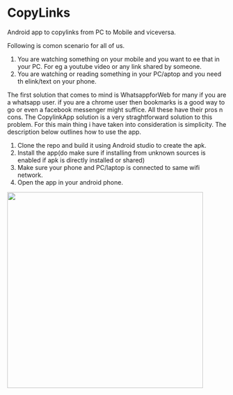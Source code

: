 # CopyLinks
Android app to copylinks from PC to Mobile and viceversa.

Following is comon scenario for all of us.
1. You are watching something on your mobile and you want to ee that in your PC. For eg a youtube video or any link shared by someone. 
2. You are watching or reading something in your PC/aptop and you need th elink/text on your phone.

The first solution that comes to mind is WhatsappforWeb for many if you are a whatsapp user. if you are a chrome user then bookmarks is a good way to go or even a facebook messenger might suffice. All these have their pros n cons. The CopylinkApp solution is a very straghtforward solution to this problem. For this main thing i have taken into consideration is simplicity. The description below outlines how to use the app.

1. Clone the repo and build it using Android studio to create the apk.
2. Install the app(do make sure if installing from unknown sources is enabled if apk is directly installed or shared)
3. Make sure your phone and PC/laptop is connected to same wifi network.
4. Open the app in your android phone.
<img src="https://user-images.githubusercontent.com/32806163/44255696-c7551b80-a1bb-11e8-9158-d0d3956174a6.png" width="450">
